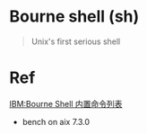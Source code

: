 # Bourne shell (sh)
> Unix's first serious shell

# Ref
[IBM:Bourne Shell 内置命令列表](https://www.ibm.com/docs/en/aix/7.3.0?topic=shell-list-bourne-built-in-commands)
- bench on aix 7.3.0

